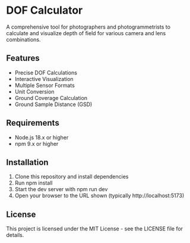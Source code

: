 # DOF Calculator

A comprehensive tool for photographers and photogrammetrists to calculate and visualize depth of field for various camera and lens combinations.

## Features

- Precise DOF Calculations
- Interactive Visualization
- Multiple Sensor Formats
- Unit Conversion
- Ground Coverage Calculation
- Ground Sample Distance (GSD)

## Requirements

- Node.js 18.x or higher
- npm 9.x or higher

## Installation

1. Clone this repository and install dependencies
2. Run npm install
3. Start the dev server with npm run dev
4. Open your browser to the URL shown (typically http://localhost:5173)

## License

This project is licensed under the MIT License - see the LICENSE file for details.